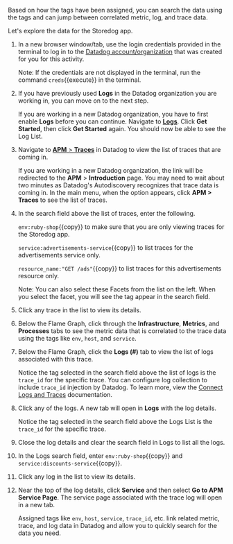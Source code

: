 Based on how the tags have been assigned, you can search the data using the tags and can jump between correlated metric, log, and trace data.

Let's explore the data for the Storedog app.

1. In a new browser window/tab, use the login credentials provided in the terminal to log in to the <a href="https://app.datadoghq.com/account/login" target="_datadog">Datadog account/organization</a> that was created for you for this activity.

    Note: If the credentials are not displayed in the terminal, run the command `creds`{{execute}} in the terminal.

2. If you have previously used **Logs** in the Datadog organization you are working in, you can move on to the next step. 

    If you are working in a new Datadog organization, you have to first enable **Logs** before you can continue. Navigate to <a href="https://app.datadoghq.com/logs" target="_datadog">**Logs**</a>. Click **Get Started**, then click **Get Started** again. You should now be able to see the Log List.

3. Navigate to <a href="https://app.datadoghq.com/apm/traces" target="_datadog">**APM** > **Traces**</a> in Datadog to view the list of traces that are coming in. 
    
    If you are working in a new Datadog organization, the link will be redirected to the **APM** > **Introduction** page. You may need to wait about two minutes as Datadog's Autodiscovery recognizes that trace data is coming in. In the main menu, when the option appears, click **APM > Traces** to see the list of traces.

4. In the search field above the list of traces, enter the following. 

    `env:ruby-shop`{{copy}} to make sure that you are only viewing traces for the Storedog app.

    `service:advertisements-service`{{copy}} to list traces for the advertisements service only.

    `resource_name:"GET /ads"`{{copy}} to list traces for this advertisements resource only.

    Note: You can also select these Facets from the list on the left. When you select the facet, you will see the tag appear in the search field.

5. Click any trace in the list to view its details. 

6. Below the Flame Graph, click through the **Infrastructure**, **Metrics**, and **Processes** tabs to see the metric data that is correlated to the trace data using the tags like `env`, `host`, and `service`.

7. Below the Flame Graph, click the **Logs (#)** tab to view the list of logs associated with this trace. 

    Notice the tag selected in the search field above the list of logs is the `trace_id` for the specific trace. You can configure log collection to include `trace_id` injection by Datadog.  To learn more, view the <a href="https://docs.datadoghq.com/tracing/connect_logs_and_traces/" target="_blank">Connect Logs and Traces</a> documentation. 

8. Click any of the logs. A new tab will open in **Logs** with the log details. 

    Notice the tag selected in the search field above the Logs List is the `trace_id` for the specific trace. 

9. Close the log details and clear the search field in Logs to list all the logs.

10. In the Logs search field, enter `env:ruby-shop`{{copy}} and `service:discounts-service`{{copy}}.

11. Click any log in the list to view its details.

12. Near the top of the log details, click **Service** and then select **Go to APM Service Page**. The service page associated with the trace log will open in a new tab.

    Assigned tags like `env`, `host`, `service`, `trace_id`, etc. link related metric, trace, and log data in Datadog and allow you to quickly search for the data you need.

